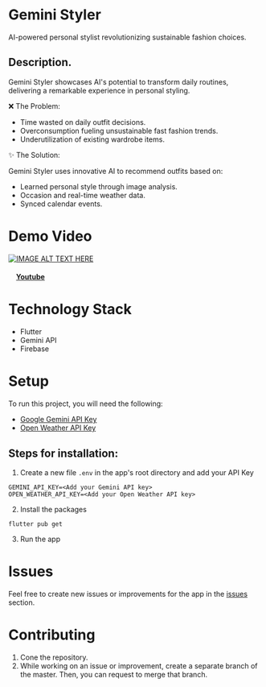 
# Gemini Styler
AI-powered personal stylist revolutionizing sustainable fashion choices.

## Description.
Gemini Styler showcases AI's potential to transform daily routines, delivering a remarkable experience in personal styling.

❌ The Problem:
- Time wasted on daily outfit decisions.
- Overconsumption fueling unsustainable fast fashion trends.
- Underutilization of existing wardrobe items.

✨ The Solution:


Gemini Styler uses innovative AI to recommend outfits based on:
- Learned personal style through image analysis.
- Occasion and real-time weather data.
- Synced calendar events.

# Demo Video
[![IMAGE ALT TEXT HERE](https://img.youtube.com/vi/kofT4CWjfgM/0.jpg)](https://www.youtube.com/watch?v=kofT4CWjfgM)
#### <img src="https://i.ibb.co/Js7Gh5N/youtube.png" height="12"/>   [Youtube](https://www.youtube.com/watch?v=kofT4CWjfgM)

# Technology Stack
- Flutter
- Gemini API
- Firebase
  
# Setup
To run this project, you will need the following:
- [Google Gemini API Key](https://ai.google.dev/gemini-api/docs/api-key)
- [Open Weather API Key](https://openweathermap.org/)

## Steps for installation:
1. Create a new file `.env` in the app's root directory and add your API Key
```
GEMINI_API_KEY=<Add your Gemini API key>
OPEN_WEATHER_API_KEY=<Add your Open Weather API key>
```
2. Install the packages
```
flutter pub get
```
3. Run the app

# Issues
Feel free to create new issues or improvements for the app in the [issues](https://github.com/harshpatel63/Gemini-Styler-Flutter/issues) section.

# Contributing
1. Cone the repository.
2. While working on an issue or improvement, create a separate branch of the master. Then, you can request to merge that branch.


